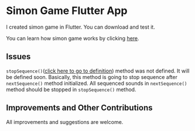 # Simon Game Flutter App

I created simon game in Flutter. You can download and test it.

You can learn how simon game works by clicking [here](https://www.youtube.com/watch?v=1Yqj76Q4jJ4).

## Issues

`stopSequence()`([click here to go to definition](lib/components/simon.dart)) method was not defined. It will be defined soon. Basically, this method is going to stop sequence after `nextSequence()` method initialized. All sequenced sounds in `nextSequence()` method should be stopped in `stopSequence()` method.

## Improvements and Other Contributions

All improvements and suggestions are welcome.

